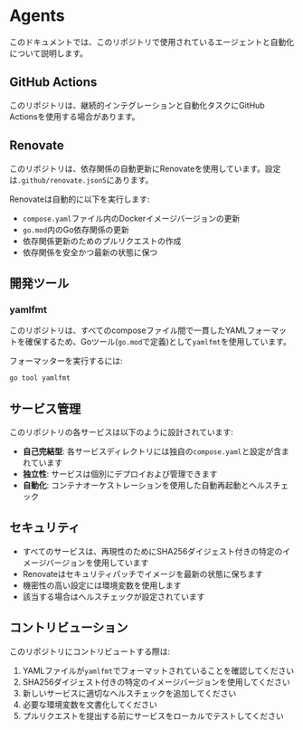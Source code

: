 # Agents

このドキュメントでは、このリポジトリで使用されているエージェントと自動化について説明します。

## GitHub Actions

このリポジトリは、継続的インテグレーションと自動化タスクにGitHub Actionsを使用する場合があります。

## Renovate

このリポジトリは、依存関係の自動更新にRenovateを使用しています。設定は`.github/renovate.json5`にあります。

Renovateは自動的に以下を実行します:
- `compose.yaml`ファイル内のDockerイメージバージョンの更新
- `go.mod`内のGo依存関係の更新
- 依存関係更新のためのプルリクエストの作成
- 依存関係を安全かつ最新の状態に保つ

## 開発ツール

### yamlfmt

このリポジトリは、すべてのcomposeファイル間で一貫したYAMLフォーマットを確保するため、Goツール(`go.mod`で定義)として`yamlfmt`を使用しています。

フォーマッターを実行するには:

```bash
go tool yamlfmt
```

## サービス管理

このリポジトリの各サービスは以下のように設計されています:
- **自己完結型**: 各サービスディレクトリには独自の`compose.yaml`と設定が含まれています
- **独立性**: サービスは個別にデプロイおよび管理できます
- **自動化**: コンテナオーケストレーションを使用した自動再起動とヘルスチェック

## セキュリティ

- すべてのサービスは、再現性のためにSHA256ダイジェスト付きの特定のイメージバージョンを使用しています
- Renovateはセキュリティパッチでイメージを最新の状態に保ちます
- 機密性の高い設定には環境変数を使用します
- 該当する場合はヘルスチェックが設定されています

## コントリビューション

このリポジトリにコントリビュートする際は:
1. YAMLファイルが`yamlfmt`でフォーマットされていることを確認してください
2. SHA256ダイジェスト付きの特定のイメージバージョンを使用してください
3. 新しいサービスに適切なヘルスチェックを追加してください
4. 必要な環境変数を文書化してください
5. プルリクエストを提出する前にサービスをローカルでテストしてください
